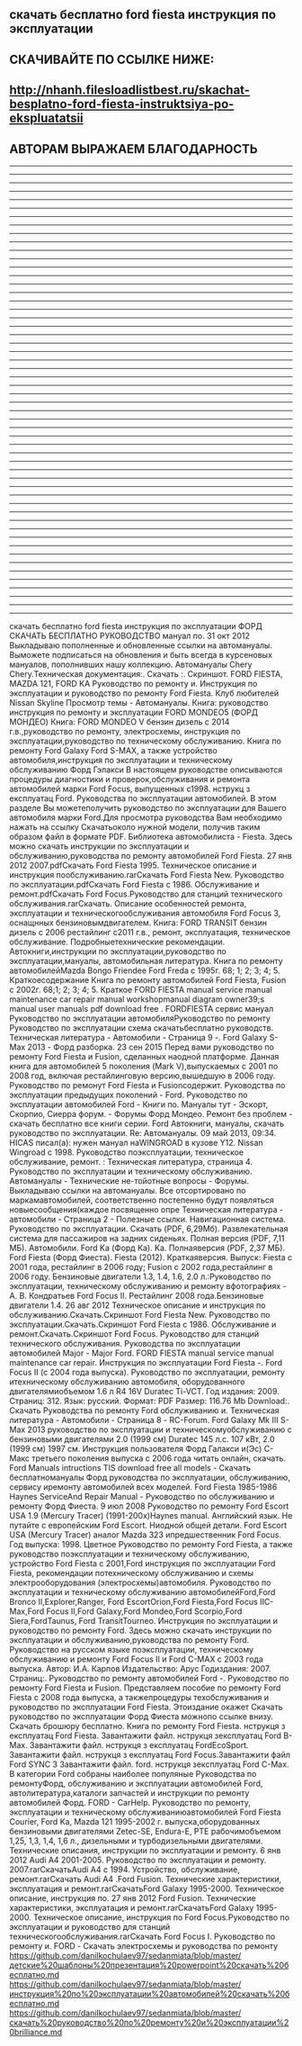 скачать бесплатно ford fiesta инструкция по эксплуатации
--------------------------------------------------
СКАЧИВАЙТЕ ПО ССЫЛКЕ НИЖЕ:
--------------------------------------------------
http://nhanh.filesloadlistbest.ru/skachat-besplatno-ford-fiesta-instruktsiya-po-ekspluatatsii
--------------------------------------------------
АВТОРАМ ВЫРАЖАЕМ БЛАГОДАРНОСТЬ
--------------------------------------------------
--------------------------------------------------
--------------------------------------------------
--------------------------------------------------
--------------------------------------------------
--------------------------------------------------
--------------------------------------------------
--------------------------------------------------
--------------------------------------------------
--------------------------------------------------
--------------------------------------------------
--------------------------------------------------
--------------------------------------------------
--------------------------------------------------
--------------------------------------------------
--------------------------------------------------
--------------------------------------------------
--------------------------------------------------
--------------------------------------------------
--------------------------------------------------
--------------------------------------------------
--------------------------------------------------
--------------------------------------------------
--------------------------------------------------
--------------------------------------------------
--------------------------------------------------
--------------------------------------------------
--------------------------------------------------
--------------------------------------------------
--------------------------------------------------
--------------------------------------------------
--------------------------------------------------
--------------------------------------------------
--------------------------------------------------
--------------------------------------------------
--------------------------------------------------
--------------------------------------------------
--------------------------------------------------
--------------------------------------------------
--------------------------------------------------
--------------------------------------------------
--------------------------------------------------
--------------------------------------------------
--------------------------------------------------
--------------------------------------------------
--------------------------------------------------
--------------------------------------------------
--------------------------------------------------
--------------------------------------------------
--------------------------------------------------
--------------------------------------------------
--------------------------------------------------
--------------------------------------------------
--------------------------------------------------
--------------------------------------------------
скачать бесплатно ford fiesta инструкция по эксплуатации ФОРД СКАЧАТЬ БЕСПЛАТНО РУКОВОДСТВО мануал по. 31 окт 2012  Выкладываю пополненные и обновленные ссылки на автомануалы. Выможете подписаться на обновления  и быть всегда в курсеновых мануалов, пополнивших нашу коллекцию. Автомануалы Chery Chery.Техническая документация:. Скачать :. Cкриншот. FORD FIESTA, MAZDA 121, FORD KA Руководство по ремонту и. Инструкция по эксплуатации и руководство по ремонту Ford Fiesta. Клуб любителей Nissan Skyline  Просмотр темы - Автомануалы. Книга: руководство  инструкция по ремонту и эксплуатации FORD MONDEO5 (ФОРД МОНДЕО)  Книга: FORD MONDEO V бензин  дизель с 2014 г.в.,руководство по ремонту, электросхемы, инструкция по эксплуатации,руководство по техническому обслуживанию. Книга по ремонту Ford Galaxy  Ford S-MAX, а также устройство автомобиля,инструкция по эксплуатации и техническому обслуживанию Форд Гэлакси В настоящем руководстве описываются процедуры диагностики и проверок,обслуживания и ремонта автомобилей марки Ford Focus, выпущенных c1998. нструкц з експлуатац Ford. Руководства по эксплуатации автомобилей. В этом разделе Вы можетеполучить руководство по эксплуатации для Вашего автомобиля марки Ford.Для просмотра руководства Вам необходимо нажать на ссылку Скачатьоколо нужной модели, получив таким образом файл в формате PDF. Библиотека автомобилиста - Fiesta. Здесь можно скачать инструкции по эксплуатации и обслуживанию,руководства по ремонту автомобилей Ford Fiesta. 27 янв 2012  2007.pdfСкачать Ford Fiesta 1995. Техническое описание и инструкция пообслуживанию.rarСкачать Ford Fiesta New. Руководство по эксплуатации.pdfСкачать Ford Fiesta с 1986. Обслуживание и ремонт.pdfСкачать Ford Focus.Руководство для станций технического обслуживания.rarСкачать. Описание особенностей ремонта, эксплуатации и техническогообслуживания автомобиля Ford Focus 3, оснащнных бензиновымдвигателем. Книга: FORD TRANSIT бензин  дизель с 2006  рестайлинг с2011 г.в., ремонт, эксплуатация, техническое обслуживание. Подробныетехнические рекомендации. Автокниги,инструкции по эксплуатации,руководство по эксплуатации,мануалы, автомобильная литература.  Книга по ремонту автомобилейMazda Bongo Friendee  Ford Freda с 1995г. 68; 1; 2; 3; 4; 5. Краткоесодержание  Книга по ремонту автомобилей Ford Fiesta, Fusion с 2002г. 68;1; 2; 3; 4; 5. Краткое
FORD FIESTA manual service manual maintenance car repair manual workshopmanual diagram owner39;s manual user manuals pdf download free . FORDFIESTA сервис мануал Руководство по эксплуатации автомобиляРуководство по ремонту Руководство по эксплуатации схема скачатьбесплатно руководств. Техническая литература - Автомобили - Страница 9 -. Ford Galaxy  S-Max 2013 - Форд разборка. 23 сен 2015  Перед вами руководство по ремонту Ford Fiesta и Fusion, сделанных наодной платформе. Данная книга для автомобилей 5 поколения (Mark V),выпускаемых с 2001 по 2008 год, включая рестайлинговую версию,вышедшую в 2006 году. Руководство по ремонут Ford Fiesta и Fusionсодержит. Руководства по эксплуатации предыдущих поколений - Ford. Руководство по эксплуатации автомобилей Ford - Книги по. Мануалы тут - Эскорт, Скорпио, Сиерра форум. - Форумы Форд Мондео. Ремонт без проблем - скачать бесплатно все книги серии. Ford  Автокниги, мануалы, скачать руководство по эксплуатации. Re: Автомануалы. 09 май 2013, 09:34. HICAS писал(а): нужен мануал наWINGROAD в кузове Y12. Nissan Wingroad с 1998. Руководство поэксплуатации, техническое обслуживание, ремонт. : Техническая литература, страница 4. Руководство по эксплуатации и техническому обслуживанию. Автомануалы - Технические не-тойотные вопросы - Форумы. Выкладываю ссылки на автомануалы. Все отсортировано по маркамавтомобилей, соответственно постепенно будут появляться новыесообщения(каждое посвященно опре
Техническая литература - автомобили - Страница 2 - Полезные ссылки. Навигационная система.  Руководство по эксплуатации. Скачать (PDF, 6,29Мб). Развлекательная система для пассажиров на задних сиденьях. Полная версия (PDF, 7,11 МБ). Автомобили. Ford Ka (Форд Ка). Ka.  Полнаяверсия (PDF, 2,37 МБ). Ford Fiesta (Форд Фиеста). Fiesta (2012).  Краткаяверсия. Выпуск: Fiesta c 2001 года, рестайлинг в 2006 году; Fusion c 2002 года,рестайлинг в 2006 году. Бензиновые двигатели 1.3, 1.4, 1.6, 2.0 л.:Руководство по эксплуатации, техническому обслуживанию и ремонту вфотографиях - А. В. Кондратьев  Ford Focus II. Рестайлинг 2008 года.Бензиновые двигатели 1.4. 26 авг 2012  Техническое описание и инструкция по обслуживанию.Скачать.Cкриншот Ford Fiesta New. Руководство по эксплуатации.Скачать.Cкриншот Ford Fiesta с 1986. Обслуживание и ремонт.Скачать.Cкриншот Ford Focus. Руководство для станций технического обслуживания. Руководства по эксплуатации автомобилей  Major - Major Ford. FORD FIESTA manual service manual maintenance car repair. Инструкция по эксплуатации Ford Fiesta -. Ford Focus II (с 2004 года выпуска). Руководство по эксплуатации, ремонту итехническому обслуживанию автомобиля, оборудованного двигателямиобъемом 1.6 л R4 16V Duratec Ti-VCT. Год издания: 2009. Страниц: 312. Язык: русский. Формат: PDF Размер: 116.76 Mb Download:. Скачать Руководства по ремонту Ford обслуживанию и. Техническая литература - Автомобили - Страница 8 - RC-Forum. Ford Galaxy Mk III  S-Max 2013 руководство по эксплуатации и техническомуобслуживанию с бензиновыми двигателями 2.0 (1999 см) Duratec 145 л.с. 107 кВт, 2.0 (1999 см)  1997 см. Инструкция пользователя Форд Галакси и(Эс) С-Макс третьего поколения выпуска с 2006 года читать онлайн, скачать. Ford Manuals intructions TIS download free all models - Скачать бесплатномануалы Форд руководства по эксплуатации, обслуживанию, сервису иремонту автомобилей всех моделей.  Ford Fiesta 1985-1986 Haynes ServiceAnd Repair Manual - Руководство по обслуживанию и ремонту Форд Фиеста. 9 июл 2008  Руководство по ремонту Ford Escort USA 1.9 (Mercury Tracer) (1991-200x)Haynes manual. Английский язык. Не путайте с европейским Ford Escort. Ниодной общей детали. Ford Escort USA (Mercury Tracer) аналог Mazda 323 ипредшественник Ford Focus. Год выпуска: 1998. Цветное Руководство по ремонту Ford Fiesta, а также руководство поэксплуатации и техническому обслуживанию, устройство Ford Fiesta с 2001,Ford  инструкция по эксплуатации Ford Fiesta, рекомендации потехническому обслуживанию и схемы электрооборудования (электросхемы)автомобиля.
Руководство по эксплуатации и техническому обслуживанию автомобилейFord,Ford Bronco II,Explorer,Ranger, Ford EscortOrion,Ford Fiesta,Ford Focus IIC-Max,Ford Focus II,Ford Galaxy,Ford Mondeo,Ford Scorpio,Ford Siera,FordTaunus, Ford TransitTourneo. Инструкция по эксплуатации и руководство по ремонту Ford. Здесь можно скачать инструкции по эксплуатации и обслуживанию,руководства по ремонту Ford.  Руководство на русском языке поэксплуатации, техническому обслуживанию и ремонту Ford Focus II и Ford C-MAX с 2003 года выпуска. Автор: И.А. Карпов Издательство: Арус Годиздания: 2007. Страниц:. Руководство по ремонту автомобилей Ford -. Руководство по ремонту Ford Fiesta и Fusion. Представляем пособие по ремонту Ford Fiesta с 2008 года выпуска, а такжепроцедуры техобслуживания и руководство по эксплуатации Ford Fiesta. Этоиздание окажет  Скачать руководство по эксплуатации Форд Фиеста можнопо ссылке внизу. Скачать брошюру бесплатно. Книга по ремонту Ford Fiesta. нструкця з експлуатац Ford Fiesta. Завантажити файл. нструкця зексплуатац Ford B-Max. Завантажити файл. нструкця з експлуатац FordEcoSport. Завантажити файл. нструкця з експлуатац Ford Focus.Завантажити файл Ford SYNC 3  Завантажити файл. ford. нструкця зексплуатац Ford С-Max. В категории Ford собраны наиболее популяные Руководства по ремонтуФорд, обслуживанию и эксплуатации автомобилей Ford, автолитература,каталоги запчастей и инструкции по ремонту автомобилей Форд. FORD - CarHelp. Руководство по ремонту, эксплуатации и техническому обслуживаниюавтомобилей Ford Fiesta  Courier, Ford Ka, Mazda 121 1995-2002 г. выпуска,оборудованных бензиновыми двигателями Zetec-SE, Endura-E, PTE рабочимобъемом 1,25, 1,3, 1,4, 1,6 л., дизельными и турбодизельными двигателями. Технические описания, инструкции по эксплуатации и ремонту. 6 янв 2012  Audi A4 2001-2005. Руководство по эксплуатации и ремонту. 2007.rarСкачатьAudi A4 с 1994. Устройство, обслуживание, ремонт.rarСкачать Audi A4 .Ford Fusion. Технические характеристики, эксплуатация и ремонт.rarСкачатьFord Galaxy 1995-2000. Техническое описание, инструкция по. 27 янв 2012  Ford Fusion. Технические характеристики, эксплуатация и ремонт.rarСкачатьFord Galaxy 1995-2000. Техническое описание, инструкция по  Ford Focus.Руководство по эксплуатации и руководство для станций техническогообслуживания.rarСкачать Ford Focus I. Руководство по ремонту и. FORD - Скачать электросхемы и руководства по ремонту
https://github.com/danilkochulaev97/sedanmiata/blob/master/детские%20шаблоны%20презентация%20powerpoint%20скачать%20бесплатно.md
https://github.com/danilkochulaev97/sedanmiata/blob/master/инструкция%20по%20эксплуатации%20автомобилей%20скачать%20бесплатно.md
https://github.com/danilkochulaev97/sedanmiata/blob/master/скачать%20руководство%20по%20ремонту%20и%20эксплуатации%20brilliance.md